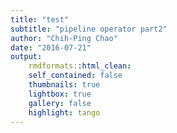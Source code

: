 ```yaml
---
title: "test"
subtitle: "pipeline operator part2"
author: "Chih-Ping Chao"
date: "2016-07-21"
output: 
    rmdformats::html_clean:
    self_contained: false
    thumbnails: true
    lightbox: true
    gallery: false
    highlight: tango
---
```




